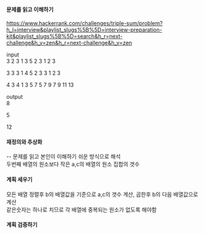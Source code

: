 #### 문제를 읽고 이해하기
https://www.hackerrank.com/challenges/triple-sum/problem?h_l=interview&playlist_slugs%5B%5D=interview-preparation-kit&playlist_slugs%5B%5D=search&h_r=next-challenge&h_v=zen&h_r=next-challenge&h_v=zen

input</br>
3 2 3
1 3 5
2 3
1 2 3

3 3 3
1 4 5
2 3 3
1 2 3

4 3 4
1 3 5 7
5 7 9
7 9 11 13


output</br>
8

5

12

 
#### 재정의와 추상화<br>
-- 문제를 읽고 본인이 이해하기 쉬운 방식으로 해석<br>
두번째 배열의 원소보다 작은 a,c의 배열의 원소 집합의 갯수

#### 계획 세우기<br>
모든 배열 정렬후 b의 배열값을 기준으로 a,c의 갯수 계산, 곱한후 b의 다음 배열값으로 계산<br>
같은숫자는 하나로 치므로 각 배열에 중복되는 원소가 없도록 해야함<br>

#### 계획 검증하기

